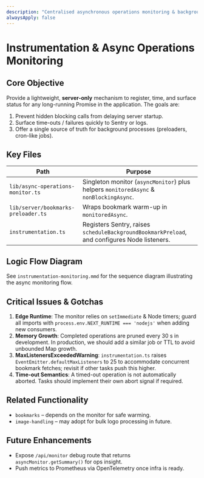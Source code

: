 ```yaml
---
description: "Centralised asynchronous operations monitoring & background task orchestration"
alwaysApply: false
---
```


# Instrumentation & Async Operations Monitoring

## Core Objective

Provide a lightweight, **server-only** mechanism to register, time, and surface status for any long-running Promise in the application. The goals are:

1. Prevent hidden blocking calls from delaying server startup.
2. Surface time-outs / failures quickly to Sentry or logs.
3. Offer a single source of truth for background processes (preloaders, cron-like jobs).

## Key Files

| Path                                | Purpose                                                                                      |
| ----------------------------------- | -------------------------------------------------------------------------------------------- |
| `lib/async-operations-monitor.ts`   | Singleton monitor (`asyncMonitor`) plus helpers `monitoredAsync` & `nonBlockingAsync`.       |
| `lib/server/bookmarks-preloader.ts` | Wraps bookmark warm-up in `monitoredAsync`.                                                  |
| `instrumentation.ts`                | Registers Sentry, raises `scheduleBackgroundBookmarkPreload`, and configures Node listeners. |

## Logic Flow Diagram

See `instrumentation-monitoring.mmd` for the sequence diagram illustrating the async monitoring flow.

## Critical Issues & Gotchas

1. **Edge Runtime**: The monitor relies on `setImmediate` & Node timers; guard all imports with `process.env.NEXT_RUNTIME === 'nodejs'` when adding new consumers.
2. **Memory Growth**: Completed operations are pruned every 30 s in development. In production, we should add a similar job or TTL to avoid unbounded Map growth.
3. **MaxListenersExceededWarning**: `instrumentation.ts` raises `EventEmitter.defaultMaxListeners` to 25 to accommodate concurrent bookmark fetches; revisit if other tasks push this higher.
4. **Time-out Semantics**: A timed-out operation is not automatically aborted. Tasks should implement their own abort signal if required.

## Related Functionality

- `bookmarks` – depends on the monitor for safe warming.
- `image-handling` – may adopt for bulk logo processing in future.

## Future Enhancements

- Expose `/api/monitor` debug route that returns `asyncMonitor.getSummary()` for ops insight.
- Push metrics to Prometheus via OpenTelemetry once infra is ready.
